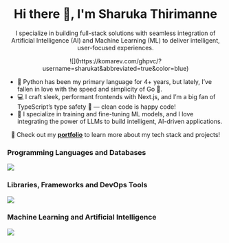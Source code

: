 <div align="center">
<h1>Hi there 👋, I'm Sharuka Thirimanne</h1>
</div>

<p align="center">
  I specialize in building full-stack solutions with seamless integration of Artificial Intelligence (AI) and Machine Learning (ML) to deliver intelligent, user-focused experiences.
</p>
<div align="center">
  ![](https://komarev.com/ghpvc/?username=sharukat&abbreviated=true&color=blue)
</div>

- 🐍 Python has been my primary language for 4+ years, but lately, I’ve fallen in love with the speed and simplicity of Go 🚀.
- 💻 I craft sleek, performant frontends with Next.js, and I’m a big fan of TypeScript’s type safety 🔐 — clean code is happy code!
- 🤖 I specialize in training and fine-tuning ML models, and I love integrating the power of LLMs to build intelligent, AI-driven applications.

<p align="center">
  🚀 Check out my <a href="https://sharukat.vercel.app" target="_blank"><b>portfolio</b></a> to learn more about my tech stack and projects!
</p>


### Programming Languages and Databases
<p align="left">
  <a href="https://go-skill-icons.vercel.app/">
    <img
      src="https://go-skill-icons.vercel.app/api/icons?i=golang,python,typescript,java,mongodb,postgresql,redis"
    />
  </a>
</p>

### Libraries, Frameworks and DevOps Tools
<p align="left">
  <a href="https://go-skill-icons.vercel.app/">
    <img
      src="https://go-skill-icons.vercel.app/api/icons?i=git,fastapi,django,flask,nextjs,docker,githubactions"
    />
  </a>
</p>

### Machine Learning and Artificial Intelligence
<p align="left">
  <a href="https://go-skill-icons.vercel.app/">
    <img
      src="https://go-skill-icons.vercel.app/api/icons?i=langchain,pytorch,scikitlearn,pandas,numpy"
    />
  </a>
</p>





